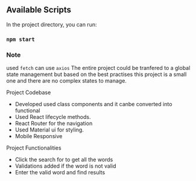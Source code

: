 ## Available Scripts

In the project directory, you can run:

### `npm start`

### Note

used `fetch` can use `axios`
The entire project could be tranfered to a global state management
but based on the best practises this project is a small one and there are no complex states to manage.

Project Codebase

- Developed used class components and it canbe converted into functional
- Used React lifecycle methods.
- React Router for the navigation
- Used Material ui for styling.
- Mobile Responsive

Project Functionalities

- Click the search for to get all the words
- Validations added if the word is not valid
- Enter the valid word and find results
